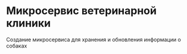 # Микросервис ветеринарной клиники
Создание микросервиса для хранения и обновления информации о собаках
